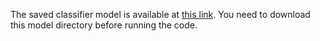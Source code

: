 The saved classifier model is available at [this link](https://drive.google.com/drive/folders/1RM1rngMfJll5tmvHRRum3ehx8CWphSY8?usp=sharing "Link to model"). You need to download this model directory before running the code. 

